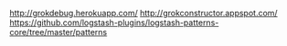 http://grokdebug.herokuapp.com/
http://grokconstructor.appspot.com/
https://github.com/logstash-plugins/logstash-patterns-core/tree/master/patterns
